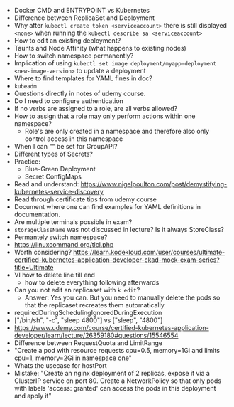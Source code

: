 * Docker CMD and ENTRYPOINT vs Kubernetes
* Difference between ReplicaSet and Deployment
* Why after `kubectl create token <serviceaccount>` there is still displayed `<none>` when running the `kubectl describe sa <serviceaccount>`
* How to edit an existing deployment?
* Taunts and Node Affinity (what happens to existing nodes)
* How to switch namespace permanently?
* Implication of using `kubectl set image deployment/myapp-deployment <new-image-version>` to update a deployment
* Where to find templates for YAML fines in doc?
* `kubeadm`
* Questions directly in notes of udemy course.
* Do I need to configure authentication
* If no verbs are assigned to a role, are all verbs allowed?
* How to assign that a role may only perform actions within one namespace?
  * Role's are only created in a namespace and therefore also only control access in this namespace
* When I can "" be set for GroupAPI?
* Different types of Secrets?
* Practice:
  * Blue-Green Deployment
  * Secret ConfigMaps
* Read and understand: https://www.nigelpoulton.com/post/demystifying-kubernetes-service-discovery
* Read through certificate tips from udemy course
* Document where one can find examples for YAML definitions in documentation.
* Are multiple terminals possible in exam?
* `storageClassName` was not discussed in lecture? Is it always StoreClass?
* Permantely switch namespace?
* https://linuxcommand.org/tlcl.php
* Worth considering? https://learn.kodekloud.com/user/courses/ultimate-certified-kubernetes-application-developer-ckad-mock-exam-series?title=Ultimate
* VI how to delete line till end
  * how to delete everything following afterwards
* Can you not edit an replicaset with `k edit`?
  * Answer: Yes you can. But you need to manually delete the pods so that the replicaset recreates them automatically
* requiredDuringSchedulingIgnoredDuringExecution 
* ["/bin/sh", "-c", "sleep 4800"] vs ["sleep", "4800"]
* https://www.udemy.com/course/certified-kubernetes-application-developer/learn/lecture/26359180#questions/15546554
* Difference between RequestQuota and LimitRange
* "Create a pod with resource requests cpu=0.5, memory=1Gi and limits cpu=1, memory=2Gi in namespace one"
* Whats the usecase for hostPort
* Mistake: "Create an nginx deployment of 2 replicas, expose it via a ClusterIP service on port 80. Create a NetworkPolicy so that only pods with labels 'access: granted' can access the pods in this deployment and apply it"